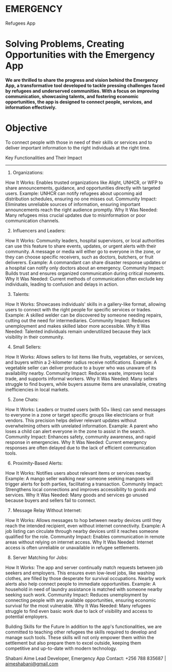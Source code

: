 # EMERGENCY
Refugees App


# Solving Problems, Creating Opportunities with the Emergency App 

**We are thrilled to share the progress and vision behind the Emergency App, a transformative tool developed to tackle pressing challenges faced by refugees and underserved communities. With a focus on** **improving communication, showcasing talents, and fostering economic opportunities, the app is designed to connect people, services, and information effectively.**

# **Objective**

To connect people with those in need of their skills or services and to deliver important information to the right individuals at the right time.

Key Functionalities and Their Impact

---

1. Organizations:

How It Works: Enables trusted organizations like Alight, UNHCR, or WFP to share announcements, guidance, and opportunities directly with targeted users.
Example: UNHCR can notify refugees about upcoming aid distribution schedules, ensuring no one misses out.
Community Impact: Eliminates unreliable sources of information, ensuring important announcements reach the right audience promptly.
Why It Was Needed: Many refugees miss crucial updates due to misinformation or poor communication channels.

2. Influencers and Leaders:

How It Works: Community leaders, hospital supervisors, or local authorities can use this feature to share events, updates, or urgent alerts with their community. A message or media will either go to everyone in the zone, or they can choose specific receivers, such as doctors, butchers, or fruit deliverers.
Example: A commandant can share disaster response updates or a hospital can notify only doctors about an emergency.
Community Impact: Builds trust and ensures organized communication during critical moments.
Why It Was Needed: Current methods of communication often exclude key individuals, leading to confusion and delays in action.

3. Talents:

How It Works: Showcases individuals' skills in a gallery-like format, allowing users to connect with the right people for specific services or trades.
Example: A skilled welder can be discovered by someone needing repairs, cutting out the need for intermediaries.
Community Impact: Reduces unemployment and makes skilled labor more accessible.
Why It Was Needed: Talented individuals remain underutilized because they lack visibility in their community.

4. Small Sellers:

How It Works: Allows sellers to list items like fruits, vegetables, or services, and buyers within a 2-kilometer radius receive notifications.
Example: A vegetable seller can deliver produce to a buyer who was unaware of its availability nearby.
Community Impact: Reduces waste, improves local trade, and supports informal workers.
Why It Was Needed: Many sellers struggle to find buyers, while buyers assume items are unavailable, creating inefficiencies in local markets.

5. Zone Chats:

How It Works: Leaders or trusted users (with 50+ likes) can send messages to everyone in a zone or target specific groups like electricians or fruit vendors. This precision helps deliver relevant updates without overwhelming others with unrelated information.
Example: A parent who loses a child can alert everyone in the zone to assist in the search.
Community Impact: Enhances safety, community awareness, and rapid response in emergencies.
Why It Was Needed: Current emergency responses are often delayed due to the lack of efficient communication tools.

6. Proximity-Based Alerts:

How It Works: Notifies users about relevant items or services nearby.
Example: A mango seller walking near someone seeking mangoes will trigger alerts for both parties, facilitating a transaction.
Community Impact: Strengthens local connections and improves accessibility to goods and services.
Why It Was Needed: Many goods and services go unused because buyers and sellers fail to connect.

7. Message Relay Without Internet:

How It Works: Allows messages to hop between nearby devices until they reach the intended recipient, even without internet connectivity.
Example: A job listing can circulate through nearby devices until it reaches someone qualified for the role.
Community Impact: Enables communication in remote areas without relying on internet access.
Why It Was Needed: Internet access is often unreliable or unavailable in refugee settlements.

8. Server Matching for Jobs:

How It Works: The app and server continually match requests between job seekers and employers. This ensures even low-level jobs, like washing clothes, are filled by those desperate for survival occupations. Nearby work alerts also help connect people to immediate opportunities.
Example: A household in need of laundry assistance is matched with someone nearby seeking such work.
Community Impact: Reduces unemployment by connecting people with any available opportunities, ensuring economic survival for the most vulnerable.
Why It Was Needed: Many refugees struggle to find even basic work due to lack of visibility and access to potential employers.

Building Skills for the Future
In addition to the app's functionalities, we are committed to teaching other refugees the skills required to develop and manage such tools. These skills will not only empower them within the settlement but also prepare them to excel outside, keeping them competitive and up-to-date with modern technology.

Shabani Aime
Lead Developer, Emergency App
Contact: +256 788 835687 | aimeshabani@gmail.com
